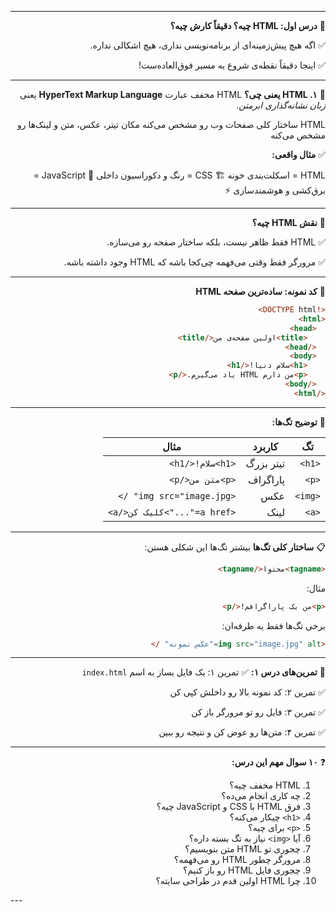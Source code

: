 
---
<div dir="rtl" align="right">

🚀 **درس اول: HTML چیه؟ دقیقاً کارش چیه؟**

✅ اگه هیچ پیش‌زمینه‌ای از برنامه‌نویسی نداری، هیچ اشکالی نداره.

✅ اینجا دقیقاً نقطه‌ی شروع یه مسیر فوق‌العاده‌ست!

---

📌 **۱. HTML یعنی چی؟**
HTML مخفف عبارت **HyperText Markup Language** یعنی *زبان نشانه‌گذاری ابرمتن*.

HTML ساختار کلی صفحات وب رو مشخص می‌کنه
مکان تیتر، عکس، متن و لینک‌ها رو مشخص می‌کنه

✅ **مثال واقعی:**

HTML = اسکلت‌بندی خونه 🏗️
CSS = رنگ و دکوراسیون داخلی 🎨
JavaScript = برق‌کشی و هوشمندسازی ⚡

---

🧠 **نقش HTML چیه؟**

✅ HTML فقط ظاهر نیست، بلکه ساختار صفحه رو می‌سازه.

✅ مرورگر فقط وقتی می‌فهمه چی‌کجا باشه که HTML وجود داشته باشه.

---

🧪 **کد نمونه: ساده‌ترین صفحه HTML**

```html
<!DOCTYPE html>
<html>
  <head>
    <title>اولین صفحه‌ی من</title>
  </head>
  <body>
    <h1>سلام دنیا!</h1>
    <p>من دارم HTML یاد می‌گیرم.</p>
  </body>
</html>
```

---

📌 **توضیح تگ‌ها:**

| تگ      | کاربرد    | مثال                        |
| ------- | --------- | --------------------------- |
| `<h1>`  | تیتر بزرگ | `<h1>سلام!</h1>`            |
| `<p>`   | پاراگراف  | `<p>متن من</p>`             |
| `<img>` | عکس       | `<img src="image.jpg" />`   |
| `<a>`   | لینک      | `<a href="...">کلیک کن</a>` |

---

📋 **ساختار کلی تگ‌ها**
بیشتر تگ‌ها این شکلی هستن:

```html
<tagname>محتوا</tagname>
```

مثال:

```html
<p>من یک پاراگرافم!</p>
```

برخی تگ‌ها فقط یه طرفه‌ان:

```html
<img src="image.jpg" alt="عکس نمونه" />
```

---

🎯 **تمرین‌های درس ۱:**
✅ تمرین ۱: یک فایل بساز به اسم `index.html`

✅ تمرین ۲: کد نمونه بالا رو داخلش کپی کن

✅ تمرین ۳: فایل رو تو مرورگر باز کن

✅ تمرین ۴: متن‌ها رو عوض کن و نتیجه رو ببین

---

❓ **۱۰ سوال مهم این درس:**

1. HTML مخفف چیه؟
2. چه کاری انجام می‌ده؟
3. فرق HTML با CSS و JavaScript چیه؟
4. `<h1>` چیکار می‌کنه؟
5. `<p>` برای چیه؟
6. آیا `<img>` نیاز به تگ بسته داره؟
7. چجوری تو HTML متن بنویسیم؟
8. مرورگر چطور HTML رو می‌فهمه؟
9. چجوری فایل HTML رو باز کنیم؟
10. چرا HTML اولین قدم در طراحی سایته؟

</div>
---

